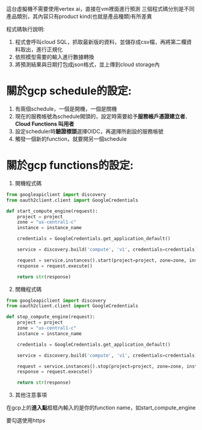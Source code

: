 這台虛擬機不需要使用vertex ai，直接在vm裡面進行預測
三個程式碼分別是不同產品類別，其內容只有product kind(也就是產品種類)有所差異

程式碼執行說明:
1. 程式會呼叫cloud SQL，抓取最新版的資料，並儲存成csv檔，再將第二欄資料取出，進行正規化
2. 依照模型需要的輸入進行數據轉換
3. 將預測結果與日期打包成json格式，並上傳到cloud storage內

關於gcp schedule的設定:
==========================================================
1. 有兩個schedule，一個是開機，一個是關機
2. 現在的服務帳號為schedule開頭的，設定時需要給予**服務帳戶憑證建立者**、**Cloud Functions 叫用者**
3. 設定scheduler時**驗證標頭**選擇OIDC，再選擇所創設的服務帳號
4. 觸發一個新的function，就要開另一個schedule

關於gcp functions的設定:
==========================================================
1. 開機程式碼
```python
from googleapiclient import discovery
from oauth2client.client import GoogleCredentials

def start_compute_engine(request):
    project = project
    zone = "us-central1-c"
    instance = instance_name

    credentials = GoogleCredentials.get_application_default()

    service = discovery.build('compute', 'v1', credentials=credentials)

    request = service.instances().start(project=project, zone=zone, instance=instance)
    response = request.execute()

    return str(response)
```

2. 關機程式碼
```python
from googleapiclient import discovery
from oauth2client.client import GoogleCredentials

def stop_compute_engine(request):
    project = project
    zone = "us-central1-c"
    instance = instance_name

    credentials = GoogleCredentials.get_application_default()

    service = discovery.build('compute', 'v1', credentials=credentials)

    request = service.instances().stop(project=project, zone=zone, instance=instance)
    response = request.execute()

    return str(response)
```

3. 其他注意事項

在gcp上的**進入點**框框內輸入的是你的function name，如start_compute_engine

要勾選使用https
